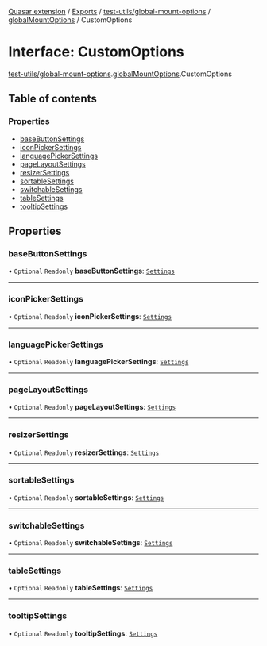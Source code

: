 [Quasar extension](../index.md) / [Exports](../modules.md) / [test-utils/global-mount-options](../modules/test_utils_global_mount_options.md) / [globalMountOptions](../modules/test_utils_global_mount_options.globalMountOptions.md) / CustomOptions

# Interface: CustomOptions

[test-utils/global-mount-options](../modules/test_utils_global_mount_options.md).[globalMountOptions](../modules/test_utils_global_mount_options.globalMountOptions.md).CustomOptions

## Table of contents

### Properties

- [baseButtonSettings](test_utils_global_mount_options.globalMountOptions.CustomOptions.md#basebuttonsettings)
- [iconPickerSettings](test_utils_global_mount_options.globalMountOptions.CustomOptions.md#iconpickersettings)
- [languagePickerSettings](test_utils_global_mount_options.globalMountOptions.CustomOptions.md#languagepickersettings)
- [pageLayoutSettings](test_utils_global_mount_options.globalMountOptions.CustomOptions.md#pagelayoutsettings)
- [resizerSettings](test_utils_global_mount_options.globalMountOptions.CustomOptions.md#resizersettings)
- [sortableSettings](test_utils_global_mount_options.globalMountOptions.CustomOptions.md#sortablesettings)
- [switchableSettings](test_utils_global_mount_options.globalMountOptions.CustomOptions.md#switchablesettings)
- [tableSettings](test_utils_global_mount_options.globalMountOptions.CustomOptions.md#tablesettings)
- [tooltipSettings](test_utils_global_mount_options.globalMountOptions.CustomOptions.md#tooltipsettings)

## Properties

### baseButtonSettings

• `Optional` `Readonly` **baseButtonSettings**: [`Settings`](components_BaseButton_extras.BaseButton.Settings.md)

___

### iconPickerSettings

• `Optional` `Readonly` **iconPickerSettings**: [`Settings`](components_IconPicker_extras.IconPicker.Settings.md)

___

### languagePickerSettings

• `Optional` `Readonly` **languagePickerSettings**: [`Settings`](components_LanguagePicker_extras.LanguagePicker.Settings.md)

___

### pageLayoutSettings

• `Optional` `Readonly` **pageLayoutSettings**: [`Settings`](components_PageLayout_extras.PageLayout.Settings.md)

___

### resizerSettings

• `Optional` `Readonly` **resizerSettings**: [`Settings`](components_Resizer_extras.Resizer.Settings.md)

___

### sortableSettings

• `Optional` `Readonly` **sortableSettings**: [`Settings`](components_Sortable_extras.Sortable.Settings.md)

___

### switchableSettings

• `Optional` `Readonly` **switchableSettings**: [`Settings`](components_Switchable_extras.Switchable.Settings.md)

___

### tableSettings

• `Optional` `Readonly` **tableSettings**: [`Settings`](components_Table_extras.Table.Settings.md)

___

### tooltipSettings

• `Optional` `Readonly` **tooltipSettings**: [`Settings`](components_Tooltip_extras.Tooltip.Settings.md)
